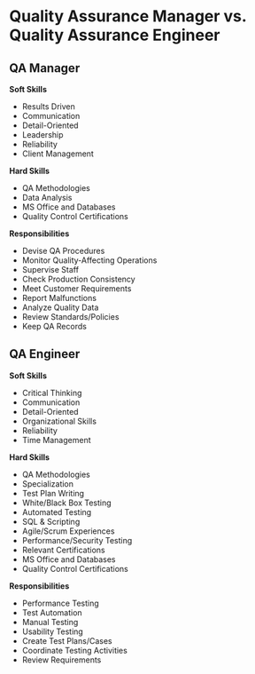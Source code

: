 # Quality Assurance Manager vs. Quality Assurance Engineer

## QA Manager

**Soft Skills**
- Results Driven
- Communication
- Detail-Oriented
- Leadership
- Reliability
- Client Management

**Hard Skills**
- QA Methodologies
- Data Analysis
- MS Office and Databases
- Quality Control Certifications

**Responsibilities**
- Devise QA Procedures
- Monitor Quality-Affecting Operations
- Supervise Staff
- Check Production Consistency
- Meet Customer Requirements
- Report Malfunctions
- Analyze Quality Data
- Review Standards/Policies
- Keep QA Records

## QA Engineer

**Soft Skills**
- Critical Thinking
- Communication
- Detail-Oriented
- Organizational Skills
- Reliability
- Time Management

**Hard Skills**
- QA Methodologies
- Specialization
- Test Plan Writing
- White/Black Box Testing
- Automated Testing
- SQL & Scripting
- Agile/Scrum Experiences
- Performance/Security Testing
- Relevant Certifications
- MS Office and Databases
- Quality Control Certifications

**Responsibilities**
- Performance Testing
- Test Automation
- Manual Testing
- Usability Testing
- Create Test Plans/Cases
- Coordinate Testing Activities
- Review Requirements
